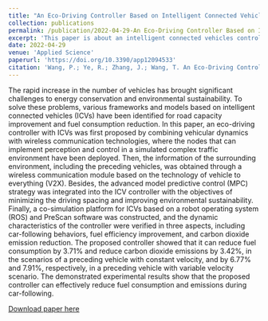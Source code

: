 ```yaml
---
title: "An Eco-Driving Controller Based on Intelligent Connected Vehicles for Sustainable Transportation"
collection: publications
permalink: /publication/2022-04-29-An Eco-Driving Controller Based on Intelligent connected Vehicles for Sustainable Transportation
excerpt: 'This paper is about an intelligent connected vehicles controller built for sustainable transportation.'
date: 2022-04-29
venue: 'Applied Science'
paperurl: 'https://doi.org/10.3390/app12094533'
citation: 'Wang, P.; Ye, R.; Zhang, J.; Wang, T. An Eco-Driving Controller Based on Intelligent Connected Vehicles for Sustainable Transportation. Appl. Sci. 2022, 12, 4533.'
---
```

The rapid increase in the number of vehicles has brought significant challenges to energy conservation and environmental sustainability. To solve these problems, various frameworks and models based on intelligent connected vehicles (ICVs) have been identified for road capacity improvement and fuel consumption reduction. In this paper, an eco-driving controller with ICVs was first proposed by combining vehicular dynamics with wireless communication technologies, where the nodes that can implement perception and control in a simulated complex traffic environment have been deployed. Then, the information of the surrounding environment, including the preceding vehicles, was obtained through a wireless communication module based on the technology of vehicle to everything (V2X). Besides, the advanced model predictive control (MPC) strategy was integrated into the ICV controller with the objectives of minimizing the driving spacing and improving environmental sustainability. Finally, a co-simulation platform for ICVs based on a robot operating system (ROS) and PreScan software was constructed, and the dynamic characteristics of the controller were verified in three aspects, including car-following behaviors, fuel efficiency improvement, and carbon dioxide emission reduction. The proposed controller showed that it can reduce fuel consumption by 3.71% and reduce carbon dioxide emissions by 3.42%, in the scenarios of a preceding vehicle with constant velocity, and by 6.77% and 7.91%, respectively, in a preceding vehicle with variable velocity scenario. The demonstrated experimental results show that the proposed controller can effectively reduce fuel consumption and emissions during car-following.


[Download paper here](https://doi.org/10.3390/app12094533)




